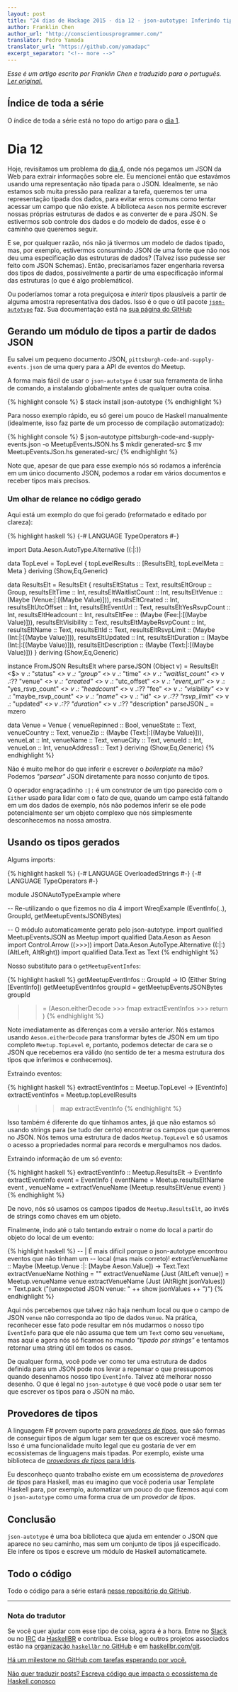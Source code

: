 ```yaml
---
layout: post
title: "24 dias de Hackage 2015 - dia 12 - json-autotype: Inferindo tipos a partir de dados"
author: Franklin Chen
author_url: "http://conscientiousprogrammer.com/"
translator: Pedro Yamada
translator_url: "https://github.com/yamadapc"
excerpt_separator: "<!-- more -->"
---
```

_Esse é um artigo escrito por Franklin Chen e traduzido para o português.
[Ler original.](http://conscientiousprogrammer.com/blog/2015/11/30/haskell-tidbits-24-days-of-hackage-2015-day-1-introduction-and-stack/)_

## Índice de toda a série
O índice de toda a série está no topo do artigo para o [dia 1](/2015/12/08/aperitivos-de-haskell-24-dias-de-hackage-2015-dia-1-introducao-e-stack.html).

# Dia 12

Hoje, revisitamos um problema do
[dia 4](/2015/12/12/24-dias-de-hackage-2015-dia-4-wreq-programacao-de-clientes-web-com-notas-sobre-lens-e-a-sintaxe-de-operadores.html),
onde nós pegamos um JSON da Web para extrair informações sobre ele. Eu
mencionei então que estavámos usando uma representação não tipada para o
JSON. Idealmente, se não estamos sob muita pressão para realizar a tarefa,
queremos ter uma representação tipada dos dados, para evitar erros comuns como
tentar acessar um campo que não existe. A biblioteca `Aeson` nos permite
escrever nossas próprias estruturas de dados e as converter de e para JSON. Se
estivermos sob controle dos dados e do modelo de dados, esse é o caminho que
queremos seguir.

<!-- more -->

E se, por qualquer razão, nós não já tivermos um modelo de dados tipado, mas,
por exemplo, estivermos consumindo JSON de uma fonte que não nos deu uma
especificação das estruturas de dados? (Talvez isso pudesse ser feito com JSON
Schemas). Então, precisaríamos fazer engenharia reversa dos tipos de dados,
possivelmente a partir de uma especificação informal das estruturas (o que é
algo problemático).

Ou poderíamos tomar a rota preguiçosa e *interir* tipos plausíveis a partir de
alguma amostra representativa dos dados. Isso é o que o útil pacote
[`json-autotype`](http://hackage.haskell.org/package/json-autotype) faz. Sua
documentação está na
[sua página do GitHub](https://github.com/mgajda/json-autotype)

## Gerando um módulo de tipos a partir de dados JSON

Eu salvei um pequeno documento JSON,
`pittsburgh-code-and-supply-events.json` de uma query para a API de eventos do
Meetup.

A forma mais fácil de usar o `json-autotype` é usar sua ferramenta de linha de
comando, a instalando globalmente antes de qualquer outra coisa.

{% highlight console %}
$ stack install json-autotype
{% endhighlight %}

Para nosso exemplo rápido, eu só gerei um pouco de Haskell manualmente
(idealmente, isso faz parte de um processo de compilação automatizado):

{% highlight console %}
$ json-autotype pittsburgh-code-and-supply-events.json -o
MeetupEventsJSON.hs
$ mkdir generated-src
$ mv MeetupEventsJSon.hs generated-src/
{% endhighlight %}

Note que, apesar de que para esse exemplo nós só rodamos a inferência em um
único documento JSON, podemos a rodar em vários documentos e receber tipos mais
precisos.

### Um olhar de relance no código gerado

Aqui está um exemplo do que foi gerado (reformatado e editado por clareza):

{% highlight haskell %}
{-# LANGUAGE TypeOperators #-}

import Data.Aeson.AutoType.Alternative ((:|:))

data TopLevel = TopLevel {
    topLevelResults :: [ResultsElt],
    topLevelMeta :: Meta
  } deriving (Show,Eq,Generic)

data ResultsElt = ResultsElt {
    resultsEltStatus :: Text,
    resultsEltGroup :: Group,
    resultsEltTime :: Int,
    resultsEltWaitlistCount :: Int,
    resultsEltVenue :: (Maybe (Venue:|:[(Maybe Value)])),
    resultsEltCreated :: Int,
    resultsEltUtcOffset :: Int,
    resultsEltEventUrl :: Text,
    resultsEltYesRsvpCount :: Int,
    resultsEltHeadcount :: Int,
    resultsEltFee :: (Maybe (Fee:|:[(Maybe Value)])),
    resultsEltVisibility :: Text,
    resultsEltMaybeRsvpCount :: Int,
    resultsEltName :: Text,
    resultsEltId :: Text,
    resultsEltRsvpLimit :: (Maybe (Int:|:[(Maybe Value)])),
    resultsEltUpdated :: Int,
    resultsEltDuration :: (Maybe (Int:|:[(Maybe Value)])),
    resultsEltDescription :: (Maybe (Text:|:[(Maybe Value)]))
  } deriving (Show,Eq,Generic)

instance FromJSON ResultsElt where
  parseJSON (Object v) = ResultsElt
    <$> v .:   "status"
    <*> v .:   "group"
    <*> v .:   "time"
    <*> v .:   "waitlist_count"
    <*> v .:?? "venue"
    <*> v .:   "created"
    <*> v .:   "utc_offset"
    <*> v .:   "event_url"
    <*> v .:   "yes_rsvp_count"
    <*> v .:   "headcount"
    <*> v .:?? "fee"
    <*> v .:   "visibility"
    <*> v .:   "maybe_rsvp_count"
    <*> v .:   "name"
    <*> v .:   "id"
    <*> v .:?? "rsvp_limit"
    <*> v .:   "updated"
    <*> v .:?? "duration"
    <*> v .:?? "description"
  parseJSON _          = mzero

data Venue = Venue {
    venueRepinned :: Bool,
    venueState :: Text,
    venueCountry :: Text,
    venueZip :: (Maybe (Text:|:[(Maybe Value)])),
    venueLat :: Int,
    venueName :: Text,
    venueCity :: Text,
    venueId :: Int,
    venueLon :: Int,
    venueAddress1 :: Text
  } deriving (Show,Eq,Generic)
{% endhighlight %}

Não é muito melhor do que inferir e escrever o _boilerplate_ na mão?
Podemos _"parsear"_ JSON diretamente para nosso conjunto de tipos.

O operador engraçadinho `:|:` é um construtor de um tipo parecido com o
`Either` usado para lidar com o fato de que, quando um campo está faltando em
um dos dados de exemplo, nós não podemos inferir se ele pode potencialmente ser
um objeto complexo que nós simplesmente desconhecemos na nossa amostra.

## Usando os tipos gerados

Algums imports:

{% highlight haskell %}
{-# LANGUAGE OverloadedStrings #-}
{-# LANGUAGE TypeOperators #-}

module JSONAutoTypeExample where

-- Re-utilizando o que fizemos no dia 4
import WreqExample (EventInfo(..), GroupId, getMeetupEventsJSONBytes)

-- O módulo automaticamente gerato pelo json-autotype.
import qualified MeetupEventsJSON as Meetup
import qualified Data.Aeson as Aeson
import Control.Arrow ((>>>))
import Data.Aeson.AutoType.Alternative ((:|:)(AltLeft, AltRight))
import qualified Data.Text as Text
{% endhighlight %}

Nosso substituto para o `getMeetupEventInfos`:

{% highlight haskell %}
getMeetupEventInfos :: GroupId -> IO (Either String [EventInfo])
getMeetupEventInfos groupId =
  getMeetupEventsJSONBytes groupId
  >>= (Aeson.eitherDecode
       >>> fmap extractEventInfos
       >>> return
      )
{% endhighlight %}

Note imediatamente as diferenças com a versão anterior. Nós estamos usando
`Aeson.eitherDecode` para transformar bytes de JSON em um tipo completo
`Meetup.TopLevel` e, portanto, podemos detectar de cara se o JSON que recebemos
era válido (no sentido de ter a mesma estrutura dos tipos que inferimos e
conhecemos).

Extraindo eventos:

{% highlight haskell %}
extractEventInfos :: Meetup.TopLevel -> [EventInfo]
extractEventInfos =
  Meetup.topLevelResults
  >>> map extractEventInfo
{% endhighlight %}

Isso também é diferente do que tínhamos antes, já que não estamos só usando
strings para (se tudo der certo) encontrar os campos que queremos no JSON. Nós
temos uma estrutura de dados `Meetup.TopLevel` e só usamos o acesso a
propriedades normal para records e mergulhamos nos dados.

Extraindo informação de um só evento:

{% highlight haskell %}
extractEventInfo :: Meetup.ResultsElt -> EventInfo
extractEventInfo event =
  EventInfo { eventName = Meetup.resultsEltName event
            , venueName = extractVenueName (Meetup.resultsEltVenue event)
            }
{% endhighlight %}

De novo, nós só usamos os campos tipados de `Meetup.ResultsElt`, ao invés de
strings como chaves em um objeto.

Finalmente, indo até o talo tentando extrair o nome do local a partir do objeto
do local de um evento:

{% highlight haskell %}
-- | É mais difícil porque o json-autotype encontrou eventos que não tinham um
-- local (mas mais correto)!
extractVenueName :: Maybe (Meetup.Venue :|: [Maybe Aeson.Value]) -> Text.Text
extractVenueName Nothing = ""
extractVenueName (Just (AltLeft venue)) = Meetup.venueName venue
extractVenueName (Just (AltRight jsonValues)) =
  Text.pack ("(unexpected JSON venue: " ++ show jsonValues ++ ")")
{% endhighlight %}

Aqui nós percebemos que talvez não haja nenhum local ou que o campo de JSON
`venue` não corresponda ao tipo de dados `Venue`. Na prática, reconhecer esse
fato pode resultar em nós mudarmos o nosso tipo `EventInfo` para que ele não
assuma que tem um `Text` como seu `venueName`, mas aqui e agora nós só ficamos
no mundo _"tipado por strings"_ e tentamos retornar uma string útil em todos os
casos.

De qualquer forma, você pode ver como ter uma estrutura de dados definida para
um JSON pode nos levar a repensar o que pressupomos quando desenhamos nosso
tipo `EventInfo`. Talvez até melhorar nosso desenho. O que é legal no
`json-autotype` é que você pode o usar sem ter que escrever os tipos para o
JSON na mão.

## Provedores de tipos

A linguagem F# provem suporte para
[_provedores de tipos_](https://msdn.microsoft.com/en-us/library/hh156509.aspx),
que são formas de conseguir tipos de algum lugar sem ter que os escrever você
mesmo. Isso é uma funcionalidade muito legal que eu gostaria de ver em
ecossistemas de linguagens mais tipadas. Por exemplo, existe uma biblioteca de
[_provedores de tipos_ para Idris](https://github.com/david-christiansen/idris-type-providers).

Eu desconheço quanto trabalho existe em um ecossistema de _provedores de tipos_
para Haskell, mas eu imagino que você poderia usar Template Haskell para, por
exemplo, automatizar um pouco do que fizemos aqui com o `json-autotype` como
uma forma crua de um _provedor de tipos_.

## Conclusão
`json-autotype` é uma boa biblioteca que ajuda em entender o JSON que aparece
no seu caminho, mas sem um conjunto de tipos já especificado. Ele infere os
tipos e escreve um módulo de Haskell automaticamete.

## Todo o código
Todo o código para a série estará [nesse repositório do GitHub](https://github.com/FranklinChen/twenty-four-days2015-of-hackage).

- - -

### Nota do tradutor
Se você quer ajudar com esse tipo de coisa, agora é a hora. Entre no
[Slack](http://haskellbr.com/slack/) ou no
[IRC](http://irc.lc/freenode/haskell-br) da [HaskellBR](http://haskellbr.com/) e
contribua. Esse blog e outros projetos associados estão na
[organização `haskellbr` no GitHub](https://github.com/haskellbr) e em
[haskellbr.com/git](http://haskellbr.com/git).

[Há um milestone no GitHub com tarefas esperando por você.](https://github.com/haskellbr/blog/milestones/24%20dias%20de%20Hackage%202015)

[Não quer traduzir posts? Escreva código que impacta o ecossistema de Haskell conosco](https://github.com/haskellbr)
